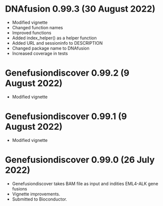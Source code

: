 # DNAfusion 0.99.3 (30 August 2022)
* Modified vignette
* Changed function names
* Improved functions
* Added index_helper() as a helper function
* Added URL and sessioninfo to DESCRIPTION
* Changed package name to DNAfusion
* Increased coverage in tests

# Genefusiondiscover 0.99.2 (9 August 2022)
* Modified vignette

# Genefusiondiscover 0.99.1 (9 August 2022)
* Modified vignette

# Genefusiondiscover 0.99.0 (26 July 2022)
* Genefusiondiscover takes BAM file as input and indities EML4-ALK gene fusions
* Vignette improvements.
* Submitted to Bioconductor.
